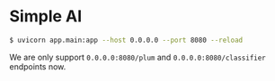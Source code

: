 # Simple AI

```bash
$ uvicorn app.main:app --host 0.0.0.0 --port 8080 --reload
```

We are only support `0.0.0.0:8080/plum` and `0.0.0.0:8080/classifier` endpoints now.
